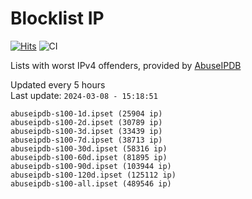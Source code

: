 # Blocklist IP

[![Hits](https://hits.seeyoufarm.com/api/count/incr/badge.svg?url=https%3A%2F%2Fgithub.com%2Fborestad%2Fblocklist-ip%2F&count_bg=%2379C83D&title_bg=%23555555&icon=&icon_color=%23E7E7E7&title=hits&edge_flat=false)](https://hits.seeyoufarm.com)  ![CI](https://img.shields.io/github/workflow/status/borestad/blocklist-ip/CI?style=flat-square)

Lists with worst IPv4 offenders, provided by [AbuseIPDB](https://www.abuseipdb.com/)

<!-- FOOTER-PLACEHOLDER -->
Updated every 5 hours<br>
Last update: `2024-03-08 - 15:18:51`
```
abuseipdb-s100-1d.ipset (25904 ip)
abuseipdb-s100-2d.ipset (30789 ip)
abuseipdb-s100-3d.ipset (33439 ip)
abuseipdb-s100-7d.ipset (38713 ip)
abuseipdb-s100-30d.ipset (58316 ip)
abuseipdb-s100-60d.ipset (81895 ip)
abuseipdb-s100-90d.ipset (103944 ip)
abuseipdb-s100-120d.ipset (125112 ip)
abuseipdb-s100-all.ipset (489546 ip)
```
